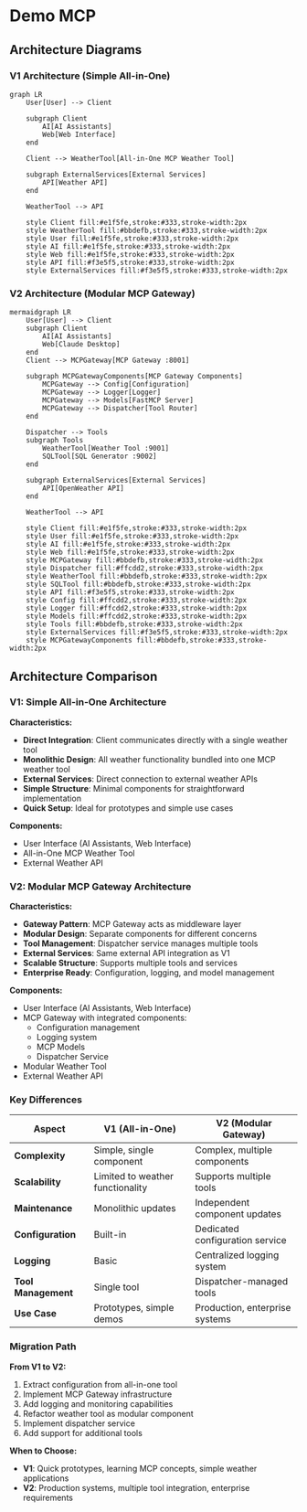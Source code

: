 # Demo MCP

## Architecture Diagrams

### V1 Architecture (Simple All-in-One)
```mermaid
graph LR
    User[User] --> Client
    
    subgraph Client
        AI[AI Assistants]
        Web[Web Interface]
    end
    
    Client --> WeatherTool[All-in-One MCP Weather Tool]
    
    subgraph ExternalServices[External Services]
        API[Weather API]
    end
    
    WeatherTool --> API
    
    style Client fill:#e1f5fe,stroke:#333,stroke-width:2px
    style WeatherTool fill:#bbdefb,stroke:#333,stroke-width:2px
    style User fill:#e1f5fe,stroke:#333,stroke-width:2px
    style AI fill:#e1f5fe,stroke:#333,stroke-width:2px
    style Web fill:#e1f5fe,stroke:#333,stroke-width:2px
    style API fill:#f3e5f5,stroke:#333,stroke-width:2px
    style ExternalServices fill:#f3e5f5,stroke:#333,stroke-width:2px
```

### V2 Architecture (Modular MCP Gateway)
```mermaid
mermaidgraph LR
    User[User] --> Client
    subgraph Client
        AI[AI Assistants]
        Web[Claude Desktop]
    end
    Client --> MCPGateway[MCP Gateway :8001]
    
    subgraph MCPGatewayComponents[MCP Gateway Components]
        MCPGateway --> Config[Configuration]
        MCPGateway --> Logger[Logger] 
        MCPGateway --> Models[FastMCP Server]
        MCPGateway --> Dispatcher[Tool Router]
    end
    
    Dispatcher --> Tools
    subgraph Tools
        WeatherTool[Weather Tool :9001]
        SQLTool[SQL Generator :9002]
    end
    
    subgraph ExternalServices[External Services]
        API[OpenWeather API]
    end
    
    WeatherTool --> API
    
    style Client fill:#e1f5fe,stroke:#333,stroke-width:2px
    style User fill:#e1f5fe,stroke:#333,stroke-width:2px
    style AI fill:#e1f5fe,stroke:#333,stroke-width:2px
    style Web fill:#e1f5fe,stroke:#333,stroke-width:2px
    style MCPGateway fill:#bbdefb,stroke:#333,stroke-width:2px
    style Dispatcher fill:#ffcdd2,stroke:#333,stroke-width:2px
    style WeatherTool fill:#bbdefb,stroke:#333,stroke-width:2px
    style SQLTool fill:#bbdefb,stroke:#333,stroke-width:2px
    style API fill:#f3e5f5,stroke:#333,stroke-width:2px
    style Config fill:#ffcdd2,stroke:#333,stroke-width:2px
    style Logger fill:#ffcdd2,stroke:#333,stroke-width:2px
    style Models fill:#ffcdd2,stroke:#333,stroke-width:2px
    style Tools fill:#bbdefb,stroke:#333,stroke-width:2px
    style ExternalServices fill:#f3e5f5,stroke:#333,stroke-width:2px
    style MCPGatewayComponents fill:#bbdefb,stroke:#333,stroke-width:2px
```

## Architecture Comparison

### V1: Simple All-in-One Architecture
**Characteristics:**
- **Direct Integration**: Client communicates directly with a single weather tool
- **Monolithic Design**: All weather functionality bundled into one MCP weather tool
- **External Services**: Direct connection to external weather APIs
- **Simple Structure**: Minimal components for straightforward implementation
- **Quick Setup**: Ideal for prototypes and simple use cases

**Components:**
- User Interface (AI Assistants, Web Interface)
- All-in-One MCP Weather Tool
- External Weather API

### V2: Modular MCP Gateway Architecture
**Characteristics:**
- **Gateway Pattern**: MCP Gateway acts as middleware layer
- **Modular Design**: Separate components for different concerns
- **Tool Management**: Dispatcher service manages multiple tools
- **External Services**: Same external API integration as V1
- **Scalable Structure**: Supports multiple tools and services
- **Enterprise Ready**: Configuration, logging, and model management

**Components:**
- User Interface (AI Assistants, Web Interface)
- MCP Gateway with integrated components:
  - Configuration management
  - Logging system
  - MCP Models
  - Dispatcher Service
- Modular Weather Tool
- External Weather API

### Key Differences

| Aspect | V1 (All-in-One) | V2 (Modular Gateway) |
|--------|------------------|----------------------|
| **Complexity** | Simple, single component | Complex, multiple components |
| **Scalability** | Limited to weather functionality | Supports multiple tools |
| **Maintenance** | Monolithic updates | Independent component updates |
| **Configuration** | Built-in | Dedicated configuration service |
| **Logging** | Basic | Centralized logging system |
| **Tool Management** | Single tool | Dispatcher-managed tools |
| **Use Case** | Prototypes, simple demos | Production, enterprise systems |

### Migration Path

**From V1 to V2:**
1. Extract configuration from all-in-one tool
2. Implement MCP Gateway infrastructure
3. Add logging and monitoring capabilities
4. Refactor weather tool as modular component
5. Implement dispatcher service
6. Add support for additional tools

**When to Choose:**
- **V1**: Quick prototypes, learning MCP concepts, simple weather applications
- **V2**: Production systems, multiple tool integration, enterprise requirements